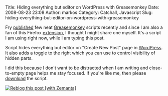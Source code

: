 Title: Hiding everything but editor on WordPress with Greasemonkey
Date: 2008-08-23 23:08
Author: markos
Category: Catchall, Javascript
Slug: hiding-everything-but-editor-on-wordpress-with-greasemonkey

Fry
[published](http://friedcellcollective.net/outbreak/2008/08/15/discovering-greasemonkey-again/ "Link to mentione post")
few neat
[Greasemonkey](https://addons.mozilla.org/en-US/firefox/addon/748 "Greasemonkey home")
scripts recently and since I am also a fan of this Firefox
[extension](http://en.wikipedia.org/wiki/Add-on_%28Mozilla%29 "Add-on (Mozilla)"),
I thought I might share one myself. It's a script I am using right now,
while I am typing this post.

Script hides everything but editor on "Create New Post" page in
[WordPress](http://wordpress.org/ "WordPress"). It also adds a toggle to
the right which you can use to control visibility of hidden parts.

I did this because I don't want to be distracted when I am writing and
close-to-empty page helps me stay focused. If you're like me, then
please [download](markos.gaivo.net/examples/lovelywp.user.js) the
script.

<div class="zemanta-pixie" style="margin-top: 10px; height: 15px;">

[![Reblog this post [with
Zemanta]](http://img.zemanta.com/reblog_e.png?x-id=b7b787a7-f998-4afb-b5ef-528707fff346)](http://reblog.zemanta.com/zemified/b7b787a7-f998-4afb-b5ef-528707fff346/ "Zemified by Zemanta")

</div>
